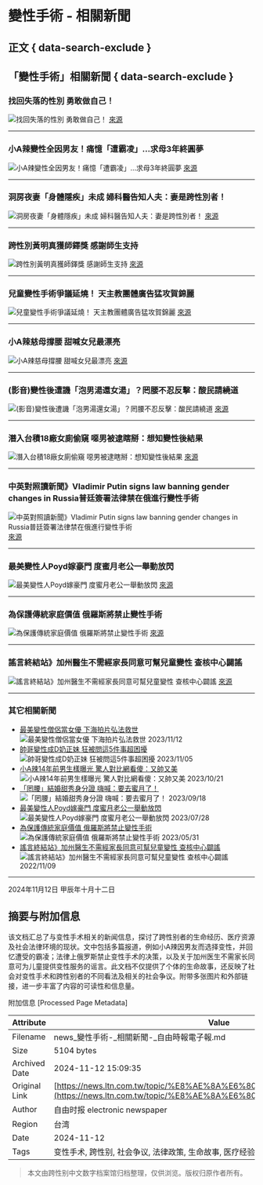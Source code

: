 # 變性手術 - 相關新聞

## 正文 { data-search-exclude }


## 「變性手術」相關新聞 { data-search-exclude }

### 找回失落的性別 勇敢做自己！
![找回失落的性別 勇敢做自己！](assets/images/all/default.jpg)
[來源](https://news.ltn.com.tw/news/health/paper/1533279)

---

### 小A辣變性全因男友！痛憶「遭霸凌」…求母3年終圓夢
![小A辣變性全因男友！痛憶「遭霸凌」…求母3年終圓夢](assets/images/all/default.jpg)
[來源](https://news.ltn.com.tw/news/entertainment/breakingnews/3854048)

---

### 洞房夜妻「身體隱疾」未成 婦科醫告知人夫：妻是跨性別者！
![洞房夜妻「身體隱疾」未成 婦科醫告知人夫：妻是跨性別者！](assets/images/all/default.jpg)
[來源](https://news.ltn.com.tw/news/novelty/breakingnews/3579535)

---

### 跨性別黃明真獲師鐸獎 感謝師生支持
![跨性別黃明真獲師鐸獎 感謝師生支持](https://img.ltn.com.tw/Upload/news/600/2024/09/26/71.jpg)
[來源](https://news.ltn.com.tw/news/life/paper/1668896)

---

### 兒童變性手術爭議延燒！ 天主教團體廣告猛攻賀錦麗
![兒童變性手術爭議延燒！ 天主教團體廣告猛攻賀錦麗](https://img.ltn.com.tw/Upload/news/600/2024/09/16/4801581_1_1.jpg)
[來源](https://news.ltn.com.tw/news/world/breakingnews/4801581)

---

### 小A辣慈母撐腰 甜喊女兒最漂亮
![小A辣慈母撐腰 甜喊女兒最漂亮](https://img.ltn.com.tw/Upload/news/600/2024/08/30/13.jpg)
[來源](https://news.ltn.com.tw/news/entertainment/paper/1664314)

---

### (影音)變性後遭譏「泡男湯還女湯」？罔腰不忍反擊：酸民請繞道
![(影音)變性後遭譏「泡男湯還女湯」？罔腰不忍反擊：酸民請繞道](https://img.ltn.com.tw/Upload/ent/page/800S/2024/05/01/phpgqRQNK.png)
[來源](https://news.ltn.com.tw/news/entertainment/breakingnews/4659351)

---

### 潛入台積18廠女廁偷窺 噁男被逮瞎掰：想知變性後結果
![潛入台積18廠女廁偷窺 噁男被逮瞎掰：想知變性後結果](https://img.ltn.com.tw/Upload/news/600/2024/04/17/4644560_1_1.jpg)
[來源](https://news.ltn.com.tw/news/society/breakingnews/4644560)

---

### 中英對照讀新聞》Vladimir Putin signs law banning gender changes in Russia普廷簽署法律禁在俄進行變性手術
![中英對照讀新聞》Vladimir Putin signs law banning gender changes in Russia普廷簽署法律禁在俄進行變性手術](assets/images/all/default.jpg)
[來源](https://news.ltn.com.tw/news/world/paper/1596771)

---

### 最美變性人Poyd嫁豪門 度蜜月老公一舉動放閃
![最美變性人Poyd嫁豪門 度蜜月老公一舉動放閃](assets/images/all/default.jpg)
[來源](https://news.ltn.com.tw/news/entertainment/breakingnews/4378641)

---

### 為保護傳統家庭價值 俄羅斯將禁止變性手術
![為保護傳統家庭價值 俄羅斯將禁止變性手術](assets/images/all/default.jpg)
[來源](https://news.ltn.com.tw/news/world/breakingnews/4318552)

---

### 謠言終結站》加州醫生不需經家長同意可幫兒童變性 查核中心闢謠
![謠言終結站》加州醫生不需經家長同意可幫兒童變性 查核中心闢謠](assets/images/all/default.jpg)
[來源](https://news.ltn.com.tw/news/world/breakingnews/4117537)

---

### 其它相關新聞
- [最美變性僧侶當女優 下海拍片弘法救世](https://news.ltn.com.tw/news/entertainment/breakingnews/4487561) ![最美變性僧侶當女優 下海拍片弘法救世](https://img.ltn.com.tw/Upload/ent/page/800S/2023/11/12/phpIOGIoh.jpg) 2023/11/12  
- [帥哥變性成D奶正妹 狂被問這5件事超困擾](https://news.ltn.com.tw/news/entertainment/breakingnews/4480710) ![帥哥變性成D奶正妹 狂被問這5件事超困擾](https://img.ltn.com.tw/Upload/ent/page/800S/2023/11/05/phpkq9vrg.jpg) 2023/11/05  
- [小A辣14年前男生樣曝光 驚人對比網看傻：又帥又美](https://news.ltn.com.tw/news/entertainment/breakingnews/4465587) ![小A辣14年前男生樣曝光 驚人對比網看傻：又帥又美](assets/images/all/default.jpg) 2023/10/21  
- [「罔腰」結婚甜秀身分證 嗨喊：要去蜜月了！](https://news.ltn.com.tw/news/entertainment/breakingnews/4432208) ![「罔腰」結婚甜秀身分證 嗨喊：要去蜜月了！](assets/images/all/default.jpg) 2023/09/18  
- [最美變性人Poyd嫁豪門 度蜜月老公一舉動放閃](https://news.ltn.com.tw/news/entertainment/breakingnews/4378641) ![最美變性人Poyd嫁豪門 度蜜月老公一舉動放閃](assets/images/all/default.jpg) 2023/07/28  
- [為保護傳統家庭價值 俄羅斯將禁止變性手術](https://news.ltn.com.tw/news/world/breakingnews/4318552) ![為保護傳統家庭價值 俄羅斯將禁止變性手術](assets/images/all/default.jpg) 2023/05/31  
- [謠言終結站》加州醫生不需經家長同意可幫兒童變性 查核中心闢謠](https://news.ltn.com.tw/news/world/breakingnews/4117537) ![謠言終結站》加州醫生不需經家長同意可幫兒童變性 查核中心闢謠](assets/images/all/default.jpg) 2022/11/09  

---

2024年11月12日 甲辰年十月十二日

## 摘要与附加信息

<!-- tcd_abstract -->
该文档汇总了与变性手术相关的新闻信息，探讨了跨性别者的生命经历、医疗资源及社会法律环境的现状。文中包括多篇报道，例如小A辣因男友而选择变性，并回忆遭受的霸凌；法律上俄罗斯禁止变性手术的决策，以及关于加州医生不需家长同意可为儿童提供变性服务的谣言。此文档不仅提供了个体的生命故事，还反映了社会对变性手术和跨性别者的不同看法及相关的社会争议。附带多张图片和外部链接，进一步丰富了内容的可读性和信息量。
<!-- tcd_abstract_end -->

附加信息 [Processed Page Metadata]

| Attribute       | Value                                  |
|-----------------|----------------------------------------|
| Filename        | news_變性手術-_相關新聞-_自由時報電子報.md                             |
| Size            | 5104 bytes                           |
| Archived Date   | 2024-11-12 15:09:35                             |
| Original Link   | [https://news.ltn.com.tw/topic/%E8%AE%8A%E6%80%A7%E6%89%8B%E8%A1%93](https://news.ltn.com.tw/topic/%E8%AE%8A%E6%80%A7%E6%89%8B%E8%A1%93)                       |
| Author          | 自由时报 electronic newspaper                               |
| Region          | 台湾                               |
| Date            | 2024-11-12                                 |
| Tags            | 变性手术, 跨性别, 社会争议, 法律政策, 生命故事, 医疗经验, 媒体报道                                 |
>
> 本文由跨性别中文数字档案馆归档整理，仅供浏览。版权归原作者所有。
>